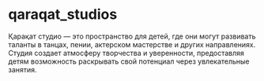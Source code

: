 # qaraqat_studios
Қарақат студио — это пространство для детей, где они могут развивать таланты в танцах, пении, актерском мастерстве и других направлениях. Студия создает атмосферу творчества и уверенности, предоставляя детям возможность раскрывать свой потенциал через увлекательные занятия.
